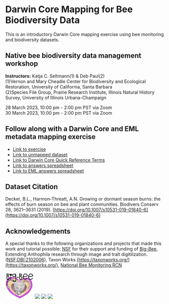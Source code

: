 
# Darwin Core Mapping for Bee Biodiversity Data
This is an introductory Darwin Core mapping exercise using bee monitoring and biodiversity datasets.

## Native bee biodiversity data management workshop

**Instructors:** Katja C. Seltmann(1) & Deb Paul(2)<br />
(1)Vernon and Mary Cheadle Center for Biodiversity and Ecological Restoration, University of California, Santa Barbara <br />
(2)Species File Group, Prairie Research Institute, Illinois Natural History Survey, University of Illinois Urbana-Champaign <br />

  28 March 2023, 10:00 pm - 2:00 pm PST via Zoom <br />
  30 March 2023, 10:00 pm - 2:00 pm PST via Zoom
  
 ## Follow along with a Darwin Core and EML metadata mapping exercise
  * [Link to exercise](https://docs.google.com/document/d/1ORKuT5ug6OdRIaO_juLxAGQjn2Q3tZvDZAqtjWDZfVY/edit?usp=sharing)
  * [Link to unmapped dataset](https://docs.google.com/spreadsheets/d/1hmYM39TAOxaPd6nWukubtZY14yZdBvq0P_FZWWwCHs0/edit?usp=sharing)
  * [Link to Darwin Core Quick Reference Terms](https://dwc.tdwg.org/terms/)
  * [Link to answers spreadsheet](https://docs.google.com/spreadsheets/d/1HfWM_7A4tH_OiUtwv8OriEfqvddXKS6iwZcC5q72T-E/edit?usp=sharing)
  * [Link to EML answers spreadsheet](https://docs.google.com/spreadsheets/d/1A0hKLyhiW_mvf1itQF8MJnzssdN3W-MC6c0QzaoK4Qg/edit?usp=sharing)

## Dataset Citation
Decker, B.L., Harmon-Threatt, A.N. Growing or dormant season burns: the effects of burn season on bee and plant communities. Biodivers Conserv 28, 3621–3631 (2019). [https://doi.org/10.1007/s10531-019-01840-6](https://doi.org/10.1007/s10531-019-01840-6)

## Acknowledgements
A special thanks to the following organizations and projects that made this work and tutorial possible:
[NSF](https://nsf.gov) for their support and funding of [Big-Bee](https://www.idigbio.org/wiki/index.php?title=TCN:_Extending_Anthophila_research_through_image_and_trait_digitization_(Big-Bee)&mobileaction=toggle_view_desktop), Extending Anthophila research through image and trait digitilization. ([NSF:DBI:2102006](https://www.nsf.gov/awardsearch/showAward?AWD_ID=2102006&HistoricalAwards=false)), Taxon Works [https://taxonworks.org/](https://taxonworks.org/), [National Bee Monitoring RCN](https://www.nativebeemonitoring.org)

<a href="https://www.idigbio.org/wiki/index.php?title=TCN:_Extending_Anthophila_research_through_image_and_trait_digitization_(Big-Bee)&mobileaction=toggle_view_desktop"><img src="fig/big-bee-reg.png" class="inline-image" style="height: 6em;"></a>
<a href="https://nsf.gov"><img src="https://big-bee.ccber.ucsb.edu/images/NSF_4-Color_bitmap_Logo-small.png" class="inline-image" style="height: 6em;"></a> 
<a href="https://www.nativebeemonitoring.org"><img src="https://images.squarespace-cdn.com/content/v1/61faf397da49d61281536985/402817ce-8cdc-459a-b49a-6404dd190432/NationalNativeBee-Logo_Color_white+background.png" class="inline-image" style="height: 6em;"></a>
<a href="https://taxonworks.org/"><img src="https://docs.taxonworks.org/images/taxonworks_home.svg" class="inline-image" style="height: 6em;"></a> 

